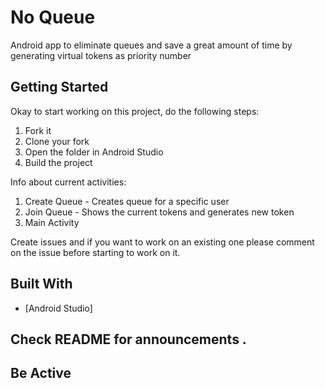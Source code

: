# No Queue

Android app to eliminate queues and save a great amount of time by generating virtual tokens as priority number

## Getting Started

Okay to start working on this project, do the following steps:
1. Fork it
2. Clone your fork
3. Open the folder in Android Studio
4. Build the project


Info about current activities:
1. Create Queue - Creates queue for a specific user
2. Join Queue - Shows the current tokens and generates new token
3. Main Activity

Create issues and if you want to work on an existing one please comment on the issue before starting to work on it.

## Built With

* [Android Studio]


## Check README for announcements .

## Be Active
